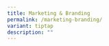 ```yaml
---
title: Marketing & Branding
permalink: /marketing-branding/
variant: tiptap
description: ""
---
```

